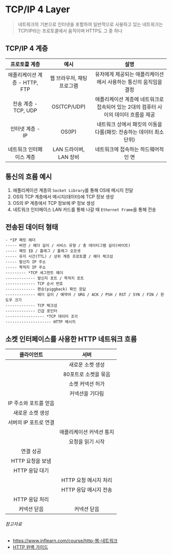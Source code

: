 # TCP/IP 4 Layer

> 네트워크의 기본으로 인터넷을 포함하여 일반적으로 사용하고 있는 네트워크는 TCP/IP라는 프로토콜에서 움직이며 HTTP도 그 중 하나

## TCP/IP 4 계층

|        프로토콜 계층        |        예시        |                       설명                        |
|:---------------------:|:----------------:|:-----------------------------------------------:|
| 애플리케이션 계층 - HTTP, FTP | 웹 브라우저, 채팅 프로그램  |       유저에게 제공되는 애플리케이션에서 사용하는 통신의 움직임을 결정       |
|   전송 계층 - TCP, UDP    |   OS(TCP/UDP)    | 애플리케이션 계층에 네트워크로 접속되어 있는 2대의 컴퓨터 사이의 데이터 흐름을 제공 |
|      인터넷 계층 - IP      |      OS(IP)      |     네트워크 상에서 패킷의 이동을 다룸(패킷: 전송하는 데이터 최소 단위)     |
|     네트워크 인터페이스 계층     | LAN 드라이버, LAN 장비 |               네트워크에 접속하는 하드웨어적인 면               |

## 통신의 흐름 예시

1. 애플리케이션 계층의 `Socket Library`를 통해 OS에 메시지 전달
2. OS의 TCP 계층에서 메시지(데이터)에 TCP 정보 생성
3. OS의 IP 계층에서 TCP 정보에 IP 정보 생성
4. 네트워크 인터페이스 LAN 카드를 통해 나갈 때 `Ethernet Frame`을 통해 전송

## 전송된 데이터 형태

```
- *IP 패킷 헤더
----- 버전 / 헤더 길이 / 서비스 유형 / 총 데이터그램 길이(바이트)
----- 패킷 ID / 플래그 / 플래그 오프셋
----- 유지 시간(TTL) / 상위 계층 프로토콜 / 헤더 체크섬
----- 발신지 IP 주소
----- 목적지 IP 주소
--------- *TCP 세그먼트 헤더
------------- 발신지 포트 / 목적지 포트
------------- TCP 순서 번호
------------- 편승(piggback) 확인 응답
------------- 헤더 길이 / 예약어 / URG / ACK / PSH / RST / SYN / FIN / 윈도우 크기
------------- TCP 체크섬
------------- 긴급 포인터
----------------- *TCP 데이터 조각
-------------------- HTTP 메시지
```

## 소켓 인터페이스를 사용한 HTTP 네트워크 흐름

|     클라이언트     |       서버       |
|:-------------:|:--------------:|
|               |   새로운 소켓 생성    |
|               |  80포트로 소켓을 묶음  |
|               |   소켓 커넥션 허가    |
|               |    커넥션을 기다림    |
| IP 주소와 포트를 얻음 |                |
|   새로운 소켓 생성   |                |
| 서버의 IP 포트로 연결 |                |
|               | 애플리케이션 커넥션 통지  |
|               |   요청을 읽기 시작    |
|     연결 성공     |                |
|  HTTP 요청을 보냄  |                |
|  HTTP 응답 대기   |                |
|               | HTTP 요청 메시지 처리 |
|               | HTTP 응답 메시지 전송 |
|  HTTP 응답 처리   |                |
|    커넥션 닫음     |     커넥션 닫음     |

###### 참고자료

- https://www.inflearn.com/course/http-웹-네트워크
- [HTTP 완벽 가이드](https://www.aladin.co.kr/shop/wproduct.aspx?ItemId=294437345)